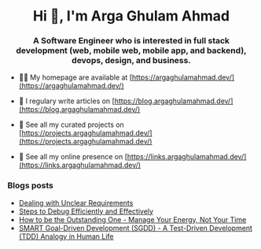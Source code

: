 <h1 align="center">Hi 👋, I'm Arga Ghulam Ahmad</h1>
<h3 align="center">A Software Engineer who is interested in full stack development (web, mobile web, mobile app, and backend), devops, design, and business.</h3>

- 👨‍💻 My homepage are available at [https://argaghulamahmad.dev/](https://argaghulamahmad.dev/)

- 📝 I regulary write articles on [https://blog.argaghulamahmad.dev/](https://blog.argaghulamahmad.dev/)

- 🚧 See all my curated projects on [https://projects.argaghulamahmad.dev/](https://projects.argaghulamahmad.dev/)

- 🔗 See all my online presence on [https://links.argaghulamahmad.dev/](https://links.argaghulamahmad.dev/)

### Blogs posts
<!-- BLOG-POST-LIST:START -->
- [Dealing with Unclear Requirements](https://blog.argaghulamahmad.dev/dealing-with-unclear-requirements/)
- [Steps to Debug Efficiently and Effectively](https://blog.argaghulamahmad.dev/steps-to-debug-efficiently-and-effectively/)
- [How to be the Outstanding One - Manage Your Energy, Not Your Time](https://blog.argaghulamahmad.dev/deep-work-manage-energy/)
- [SMART Goal-Driven Development (SGDD) - A Test-Driven Development (TDD) Analogy in Human Life](https://blog.argaghulamahmad.dev/smart-goal-driven-development/)
<!-- BLOG-POST-LIST:END -->
